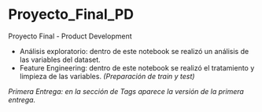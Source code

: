 # Proyecto_Final_PD
Proyecto Final - Product Development
* Análisis exploratorio: dentro de este notebook se realizó un análisis de las variables del dataset.
* Feature Engineering: dentro de este notebook se realizó el tratamiento y limpieza de las variables. *(Preparación de train y test)*

*Primera Entrega: en la sección de Tags aparece la versión de la primera entrega.*
